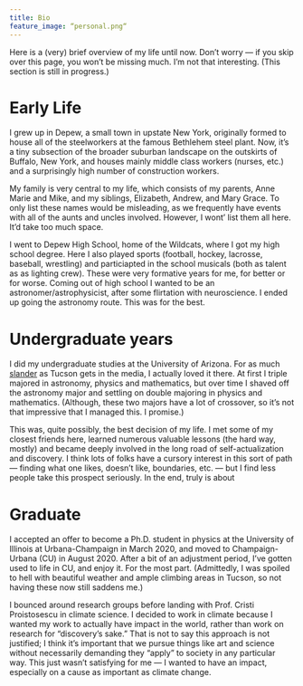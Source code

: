 ```yaml
---
title: Bio
feature_image: “personal.png“
---
```


Here is a (very) brief overview of my life until now. Don’t worry — if you skip over this page, you won’t be missing much. I’m not that interesting. (This section is still in progress.) 

# Early Life

I grew up in Depew, a small town in upstate New York, originally formed to house all of the steelworkers at the famous Bethlehem steel plant. Now, it’s a tiny subsection of the broader suburban landscape on the outskirts of Buffalo, New York, and houses mainly middle class workers (nurses, etc.) and a surprisingly high number of construction workers. 

My family is very central to my life, which consists of my parents, Anne Marie and Mike, and my siblings, Elizabeth, Andrew, and Mary Grace. To only list these names would be misleading, as we frequently have events with all of the aunts and uncles involved. However, I wont’ list them all here. It’d take too much space.

I went to Depew High School, home of the Wildcats, where I got my high school degree. Here I also played sports (football, hockey, lacrosse, baseball, wrestling) and particiapted in the school musicals (both as talent as as lighting crew). These were very formative years for me, for better or for worse. Coming out of high school I wanted to be an astronomer/astrophysicist, after some flirtation with neuroscience. I ended up going the astronomy route. This was for the best.

# Undergraduate years

I did my undergraduate studies at the University of Arizona. For as much [slander](https://www.youtube.com/watch?v=v5IsoelUMF0) as Tucson gets in the media, I actually loved it there. At first I triple majored in astronomy, physics and mathematics, but over time I shaved off the astronomy major and settling on double majoring in physics and mathematics. (Although, these two majors have a lot of crossover, so it’s not that impressive that I managed this. I promise.) 

This was, quite possibly, the best decision of my life. I met some of my closest friends here, learned numerous valuable lessons (the hard way, mostly) and became deeply involved in the long road of self-actualization and discovery. I think lots of folks have a cursory interest in this sort of path — finding what one likes, doesn’t like, boundaries, etc. — but I find less people take this prospect seriously. In the end, truly is about 

# Graduate 
I accepted an offer to become a Ph.D. student in physics at the University of Illinois at Urbana-Champaign in March 2020, and moved to Champaign-Urbana (CU) in August 2020. After a bit of an adjustment period, I’ve gotten used to life in CU, and enjoy it. For the most part. (Admittedly, I was spoiled to hell with beautiful weather and ample climbing areas in Tucson, so not having these now still saddens me.) 

I bounced around research groups before landing with Prof. Cristi Proistosescu in climate science. I decided to work in climate because I wanted my work to actually have impact in the world, rather than work on research for “discovery’s sake.” That is not to say this approach is not justified; I think it’s important that we pursue things like art and science without necessarily demanding they “apply” to society in any particular way. This just wasn’t satisfying for me — I wanted to have an impact, especially on a cause as important as climate change. 

